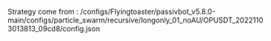 Strategy come from : /configs/Flyingtoaster/passivbot_v5.8.0-main/configs/particle_swarm/recursive/longonly_01_noAU/OPUSDT_20221103013813_09cd8/config.json